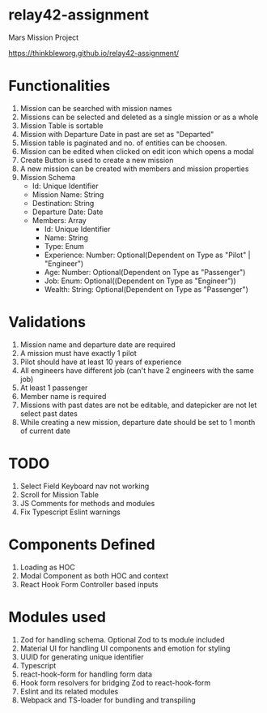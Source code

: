 # relay42-assignment

Mars Mission Project

https://thinkbleworg.github.io/relay42-assignment/

# Functionalities

1. Mission can be searched with mission names
2. Missions can be selected and deleted as a single mission or as a whole
3. Mission Table is sortable
4. Mission with Departure Date in past are set as "Departed"
5. Mission table is paginated and no. of entities can be choosen.
6. Mission can be edited when clicked on edit icon which opens a modal
7. Create Button is used to create a new mission
8. A new mission can be created with members and mission properties
9. Mission Schema
    - Id: Unique Identifier
    - Mission Name: String
    - Destination: String
    - Departure Date: Date
    - Members: Array
        - Id: Unique Identifier
        - Name: String
        - Type: Enum
        - Experience: Number: Optional(Dependent on Type as "Pilot" | "Engineer")
        - Age: Number: Optional(Dependent on Type as "Passenger")
        - Job: Enum: Optional((Dependent on Type as "Engineer"))
        - Wealth: String: Optional(Dependent on Type as "Passenger")

# Validations

1. Mission name and departure date are required
2. A mission must have exactly 1 pilot
3. Pilot should have at least 10 years of experience
4. All engineers have different job (can't have 2 engineers with the same job)
5. At least 1 passenger
6. Member name is required
7. Missions with past dates are not be editable, and datepicker are not let select past dates
8. While creating a new mission, departure date should be set to 1 month of current date

# TODO

1. Select Field Keyboard nav not working
2. Scroll for Mission Table
3. JS Comments for methods and modules
4. Fix Typescript Eslint warnings

# Components Defined

1. Loading as HOC
2. Modal Component as both HOC and context
3. React Hook Form Controller based inputs

# Modules used

1. Zod for handling schema. Optional Zod to ts module included
2. Material UI for handling UI components and emotion for styling
3. UUID for generating unique identifier
4. Typescript
5. react-hook-form for handling form data
6. Hook form resolvers for bridging Zod to react-hook-form
7. Eslint and its related modules
8. Webpack and TS-loader for bundling and transpiling
